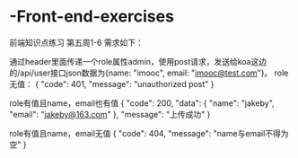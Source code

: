 # -Front-end-exercises
前端知识点练习
第五周1-6
需求如下：

通过header里面传递一个role属性admin，使用post请求，发送给koa这边的/api/user接口json数据为{name: "imooc", email: "imooc@test.com"}。
role无值：
{
    "code": 401,
    "message": "unauthorized post"
}

role有值且name，email也有值
{
    "code": 200,
    "data": {
        "name": "jakeby",
        "email": "jakeby@163.com"
    },
    "message": "上传成功"
}

role有值且name，email无值
{
    "code": 404,
    "message": "name与email不得为空"
}



